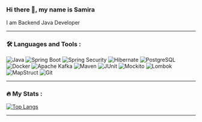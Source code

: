 ### Hi there 👋, my name is Samira
I am Backend Java Developer

---

### &#128736; Languages and Tools :

<p align="left"> <img src="https://img.shields.io/badge/Java-%23ED8B00.svg?style=for-the-badge&logo=openjdk&logoColor=white" alt="Java"/> <img src="https://img.shields.io/badge/Spring_Boot-6DB33F?style=for-the-badge&logo=springboot&logoColor=white" alt="Spring Boot"/> <img src="https://img.shields.io/badge/Spring_Security-6DB33F?style=for-the-badge&logo=Spring-Security&logoColor=white" alt="Spring Security"/> <img src="https://img.shields.io/badge/Hibernate-59666C?style=for-the-badge&logo=hibernate&logoColor=white" alt="Hibernate"/> <img src="https://img.shields.io/badge/PostgreSQL-316192?style=for-the-badge&logo=postgresql&logoColor=white" alt="PostgreSQL"/> <img src="https://img.shields.io/badge/Docker-2496ED?style=for-the-badge&logo=docker&logoColor=white" alt="Docker"/> <img src="https://img.shields.io/badge/Kafka-231F20?style=for-the-badge&logo=apachekafka&logoColor=white" alt="Apache Kafka"/> <img src="https://img.shields.io/badge/Maven-C71A36?style=for-the-badge&logo=apachemaven&logoColor=white" alt="Maven"/> <img src="https://img.shields.io/badge/JUnit-25A162?style=for-the-badge&logo=junit5&logoColor=white" alt="JUnit"/> <img src="https://img.shields.io/badge/Mockito-8A4182?style=for-the-badge&logo=mockito&logoColor=white" alt="Mockito"/> <img src="https://img.shields.io/badge/Lombok-BC2C1A?style=for-the-badge&logo=lombok&logoColor=white" alt="Lombok"/> <img src="https://img.shields.io/badge/MapStruct-515151?style=for-the-badge&logoColor=white" alt="MapStruct"/> <img src="https://img.shields.io/badge/Git-F05032?style=for-the-badge&logo=git&logoColor=white" alt="Git"/> </p>

---

### :fire: My Stats :

[![Top Langs](https://github-readme-stats.vercel.app/api/top-langs/?username=helloWoor1d&layout=compact&theme=holi)](https://github.com/anuraghazra/github-readme-stats)

---

<!--
**helloWoor1d/helloWoor1d** is a ✨ _special_ ✨ repository because its `README.md` (this file) appears on your GitHub profile.

Here are some ideas to get you started:

- 🔭 I’m currently working on ...
- 🌱 I’m currently learning ...
- 👯 I’m looking to collaborate on ...
- 🤔 I’m looking for help with ...
- 💬 Ask me about ...
- 📫 How to reach me: ...
- 😄 Pronouns: ...
- ⚡ Fun fact: ...
-->
